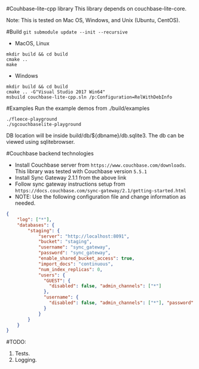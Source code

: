 #Couhbase-lite-cpp library
This library depends on couchbase-lite-core. 

Note: This is tested on Mac OS, Windows, and Unix (Ubuntu, CentOS).

#Build
```git submodule update --init --recursive```
- MacOS, Linux
```
mkdir build && cd build
cmake ..
make
```
- Windows
```
mkdir build && cd build
cmake .. -G"Visual Studio 2017 Win64"
msbuild couchbase-lite-cpp.sln /p:Configuration=RelWithDebInfo
```

#Examples
Run the example demos from ./build/examples
```
./fleece-playground
./sgcouchbaselite-playground
```

DB location will be inside build/db/${dbname}/db.sqlite3.
The db can be viewed using sqlitebrowser.


#Couchbase backend technologies
- Install Couchbase server from `https://www.couchbase.com/downloads`. 
This library was tested with Couchbase version `5.5.1`
- Install Sync Gateway 2.1.1 from the above link
- Follow sync gateway instructions setup from `https://docs.couchbase.com/sync-gateway/2.1/getting-started.html`
- NOTE: Use the following configuration file and change information as needed.
```JSON
{
    "log": ["*"],
    "databases": {
        "staging": {
            "server": "http://localhost:8091",
            "bucket": "staging",
            "username": "sync_gateway",
            "password": "sync_gateway",
            "enable_shared_bucket_access": true,
            "import_docs": "continuous",
            "num_index_replicas": 0,
            "users": {
              "GUEST": {
                "disabled": false, "admin_channels": ["*"]
              },
              "username": {
                "disabled": false, "admin_channels": ["*"], "password":"password"
              }
            }
        }
    }
}
```

#TODO:
1. Tests.
2. Logging.